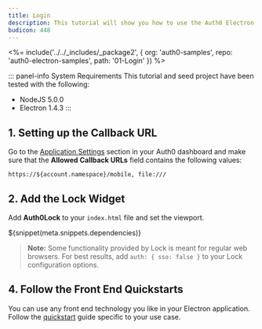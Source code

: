 ```yaml
---
title: Login
description: This tutorial will show you how to use the Auth0 Electron SDK to add authentication and authorization to your app.
budicon: 448
---
```


<%= include('../../_includes/_package2', {
  org: 'auth0-samples',
  repo: 'auth0-electron-samples',
  path: '01-Login'
}) %>

::: panel-info System Requirements
This tutorial and seed project have been tested with the following:
* NodeJS 5.0.0
* Electron 1.4.3
:::

## 1. Setting up the Callback URL

<div class="setup-callback">
<p>Go to the <a href="${manage_url}/#/applications/${account.clientId}/settings">Application Settings</a> section in your Auth0 dashboard and make sure that the <b>Allowed Callback URLs</b> field contains the following values:</p>

```
https://${account.namespace}/mobile, file:///
```

</div>

## 2. Add the Lock Widget

Add **Auth0Lock** to your `index.html` file and set the viewport.

${snippet(meta.snippets.dependencies)}

> **Note:** Some functionality provided by Lock is meant for regular web browsers. For best results, add `auth: { sso: false }` to your Lock configuration options.

## 4. Follow the Front End Quickstarts

You can use any front end technology you like in your Electron application. Follow the [quickstart](/quickstart/spa) guide specific to your use case.
